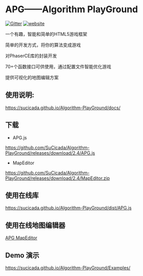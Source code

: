 # APG——Algorithm PlayGround

[![Gitter](https://badges.gitter.im/Algorithm-PlayGround/community.svg)](https://gitter.im/Algorithm-PlayGround/community?utm_source=badge&utm_medium=badge&utm_campaign=pr-badge)
[![website](https://img.shields.io/badge/%20website-github.io-brightgreen)](https://sucicada.github.io/Algorithm-PlayGround/docs)

一个有趣，智能和简单的HTML5游戏框架

简单的开发方式，将你的算法变成游戏

对PhaserCE库的封装开发

70+个函数接口可供使用，通过配置文件智能优化游戏

提供可视化的地图编辑方案

## 使用说明:

https://sucicada.github.io/Algorithm-PlayGround/docs/

## 下载
+ APG.js

https://github.com/SuCicada/Algorithm-PlayGround/releases/download/2.4/APG.js

+ MapEditor

https://github.com/SuCicada/Algorithm-PlayGround/releases/download/2.4/MapEditor.zip

## 使用在线库

https://sucicada.github.io/Algorithm-PlayGround/dist/APG.js

## 使用在线地图编辑器

[APG MapEditor](https://sucicada.github.io/Algorithm-PlayGround/src/MapEditor/index.html)

## Demo 演示

https://sucicada.github.io/Algorithm-PlayGround/Examples/
